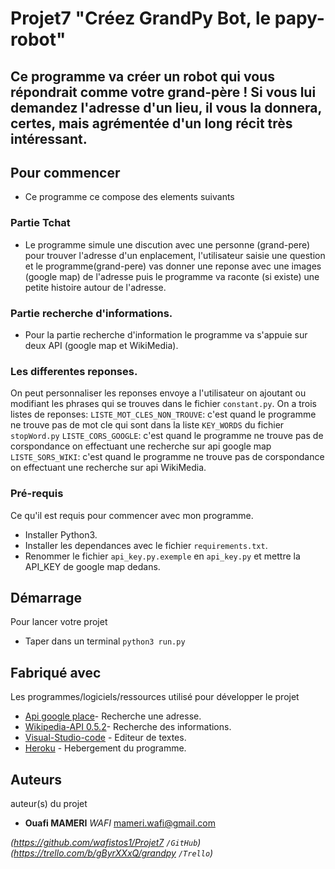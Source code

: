 
#
# Projet7 "Créez GrandPy Bot, le papy-robot"



## Ce programme va créer un robot qui vous répondrait comme votre grand-père ! Si vous lui demandez l'adresse d'un lieu, il vous la donnera, certes, mais agrémentée d'un long récit très intéressant.

## Pour commencer
- Ce programme ce compose des elements suivants

### Partie Tchat

- Le programme simule une discution avec une personne (grand-pere) pour trouver l'adresse d'un enplacement, l'utilisateur saisie une question et le programme(grand-pere) vas donner une reponse avec une images (google map) de l'adresse puis le programme va raconte (si existe) une petite histoire autour de l'adresse.    

### Partie recherche d'informations.

- Pour la partie recherche d'information le programme va s'appuie sur deux API (google map et WikiMedia).

### Les differentes reponses.
On peut personnaliser les reponses envoye a l'utilisateur on ajoutant ou modifiant les phrases qui se trouves dans le fichier `constant.py`.
On a trois  listes de reponses:
`LISTE_MOT_CLES_NON_TROUVE`: c'est quand le programme ne trouve pas de mot cle qui sont dans la liste `KEY_WORDS` du fichier `stopWord.py`
`LISTE_CORS_GOOGLE`: c'est quand le programme ne trouve pas de corspondance on effectuant une recherche sur api google map
`LISTE_SORS_WIKI`: c'est quand le programme ne trouve pas de corspondance on effectuant une recherche sur api WikiMedia.

### Pré-requis

Ce qu'il est requis pour commencer avec mon programme.

- Installer Python3. 
- Installer les dependances avec le fichier `requirements.txt`.
- Renommer le fichier `api_key.py.exemple` en `api_key.py`  et mettre la API_KEY de google map dedans.

## Démarrage

Pour lancer votre projet
 
- Taper dans un terminal `python3 run.py` 
## Fabriqué avec

Les programmes/logiciels/ressources utilisé pour développer le projet


* [Api google place](https://cloud.google.com/maps-platform/places/?hl=fr)- Recherche une adresse.
* [Wikipedia-API 0.5.2](https://pypi.org/project/Wikipedia-API/)- Recherche des informations.
* [Visual-Studio-code](https://code.visualstudio.com) - Editeur de textes.
* [Heroku](https://www.heroku.com) - Hebergement du programme.



## Auteurs
auteur(s) du projet 
* **Ouafi MAMERI** _WAFI_ [mameri.wafi@gmail.com](https://github.com/wafistos1/Projet7)


_(https://github.com/wafistos1/Projet7 ``/GitHub``)_
_(https://trello.com/b/gByrXXxQ/grandpy ``/Trello``)_
